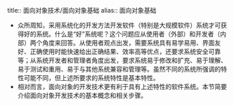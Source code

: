 title:: 面向对象技术/面向对象基础
alias:: 面向对象基础

- 众所周知，采用系统化的开发方法开发软件（特别是大规模软件）系统才可获得好的系统。什么是“好”系统呢？这个问题应从使用者（外部）和开发者（内部）两个角度来回答。从使用者观点出发，需要系统具有易学易用、界面友好、正确使用时能快速给出正确结果、效率高等优点，还要求系统安全可靠等；从系统开发者和管理者角度出发，要求系统易于修改和扩充、易于理解、易于测试和重用、易于与其他系统兼容和管理等。虽然不同的系统所强调的特性可能不同，但上述所要求的系统特性是基本特性。
- 相对而言，面向对象的开发技术更有利于具有上述特性的软件系统。本节简要介绍面向对象开发技术的基本概念和相关步骤。